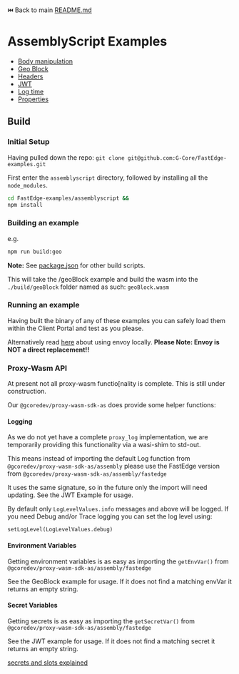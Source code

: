 ⏮️ Back to main [README.md](../README.md)

# AssemblyScript Examples

- [Body manipulation](./assembly/body/README.md)
- [Geo Block](./assembly/geoBlock/README.md)
- [Headers](./assembly/headers/README.md)
- [JWT](./assembly/jwt/README.md)
- [Log time](./assembly/logTime/README.md)
- [Properties](./assembly/properties/README.md)

## Build

### Initial Setup

Having pulled down the repo: `git clone git@github.com:G-Core/FastEdge-examples.git`

First enter the `assemblyscript` directory, followed by installing all the `node_modules`.

```sh
cd FastEdge-examples/assemblyscript &&
npm install
```

### Building an example

e.g.

```sh
npm run build:geo
```

**Note:**
See [package.json](./package.json) for other build scripts.

This will take the /geoBlock example and build the wasm into the `./build/geoBlock` folder named as such: `geoBlock.wasm`

### Running an example

Having built the binary of any of these examples you can safely load them within the Client Portal and test as you please.

Alternatively read [here](https://github.com/G-Core/proxy-wasm-sdk-as/blob/master/ENVOY.md) about using envoy locally. **Please Note: Envoy is NOT a direct replacement!!**

### Proxy-Wasm API

At present not all proxy-wasm functio[nality is complete. This is still under construction.

Our `@gcoredev/proxy-wasm-sdk-as` does provide some helper functions:

#### Logging

As we do not yet have a complete `proxy_log` implementation, we are temporarily providing this functionality via a wasi-shim to std-out.

This means instead of importing the default Log function from `@gcoredev/proxy-wasm-sdk-as/assembly` please use the FastEdge version from `@gcoredev/proxy-wasm-sdk-as/assembly/fastedge`

It uses the same signature, so in the future only the import will need updating. See the JWT Example for usage.

By default only `LogLevelValues.info` messages and above will be logged. If you need Debug and/or Trace logging you can set the log level using:

`setLogLevel(LogLevelValues.debug)`

#### Environment Variables

Getting environment variables is as easy as importing the `getEnvVar()` from `@gcoredev/proxy-wasm-sdk-as/assembly/fastedge`

See the GeoBlock example for usage. If it does not find a matching envVar it returns an empty string.

#### Secret Variables

Getting secrets is as easy as importing the `getSecretVar()` from `@gcoredev/proxy-wasm-sdk-as/assembly/fastedge`

See the JWT example for usage. If it does not find a matching secret it returns an empty string.

[secrets and slots explained](https://g-core.github.io/FastEdge-sdk-js/reference/fastedgesecret/getsecreteffectiveat/#slots-and-secret-rollover)
